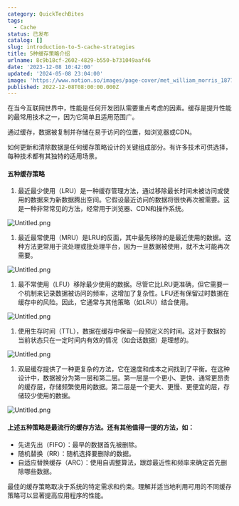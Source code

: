 ```yaml
---
category: QuickTechBites
tags:
  - Cache
status: 已发布
catalog: []
slug: introduction-to-5-cache-strategies
title: 5种缓存策略介绍
urlname: 8c9b18cf-2602-4829-b550-b731049aaf46
date: '2023-12-08 10:42:00'
updated: '2024-05-08 23:04:00'
image: 'https://www.notion.so/images/page-cover/met_william_morris_1877_willow.jpg'
published: 2022-12-08T08:00:00.000Z
---
```


在当今互联网世界中，性能是任何开发团队需要重点考虑的因素。缓存是提升性能的最常用技术之一，因为它简单且适用范围广。


通过缓存，数据被复制并存储在易于访问的位置，如浏览器或CDN。


如何更新和清除数据是任何缓存策略设计的关键组成部分。有许多技术可供选择，每种技术都有其独特的适用场景。


#### 五种缓存策略

1. 最近最少使用（LRU）是一种缓存管理方法，通过移除最长时间未被访问或使用的数据来为新数据腾出空间。它假设最近访问的数据将很快再次被需要。这是一种非常常见的方法，经常用于浏览器、CDN和操作系统。

![Untitled.png](https://prod-files-secure.s3.us-west-2.amazonaws.com/5d24fe63-e567-4804-86f9-9fdc62e13082/74494354-3dc7-4fc2-be3e-7e15913b3f24/Untitled.png?X-Amz-Algorithm=AWS4-HMAC-SHA256&X-Amz-Content-Sha256=UNSIGNED-PAYLOAD&X-Amz-Credential=ASIAZI2LB466RB3ORVXH%2F20250319%2Fus-west-2%2Fs3%2Faws4_request&X-Amz-Date=20250319T213454Z&X-Amz-Expires=3600&X-Amz-Security-Token=IQoJb3JpZ2luX2VjECUaCXVzLXdlc3QtMiJGMEQCIGwGnGZTAsF0gXq9ewnGMxJSg7BDV3lFIDtevbQSBJRaAiBmF7G%2FE%2BxK25M77TpKmkkvVcsGqB%2B8E1H8P2VbIet69Cr%2FAwh%2BEAAaDDYzNzQyMzE4MzgwNSIMaWIIrtJurM3gsFGDKtwDoNMd1gWr%2FezM6VZIWjFjxjvAU%2FOyEH%2FoUMdWCxNuiecNFAeRQPwOchiAuqU1VnTBzClR5j2fWLHofZ1P88NBQESy1%2FGsP4ABUMUF2%2B4qEYtbIfXHAksJ7k%2B59K0u5lhckOLmRE28Z4e2nEbpsKwIxirl9vretpFMbnaUa01rBpAQ6QJ%2BSZ%2BpwdiELHm7IvexOqhq9MQjuspm%2FjNK3qk5GDt7k2RvV7nF%2B2xxghQObiwU%2BJGD4ru4v9VaA5%2B8PN0WpEwEqOGfkUb8aW2OKK5yO9f9nFw8dldUynr3ntxe15SCNnl6uAJb7rM1TNR4XkhZThtq%2Fz1%2FO2mSrudjxfuO5xKEKYpB0vEspVn4aFylKGV3Eqyu05q%2FjCQpW57z28w7LS5oR7vFMFg98gqI102haxH5FB6T376%2BqfZv5CEap9h6JI%2F9OH2Mz8X8SX1Q%2FlE60HqtQ8ymZ285z4bYUhVoG%2B3wt5vzbJzsfSn43sB9PmM7%2BGTGgcI22DOJN5h7qy3f8vSbLKTFbIbiz5pT6z2DbWKqhTkg3nhNHtKmvfKrpW%2FXucivbVDgFC84tPobwyDy1j9X3oL0WZaYl8A9T%2BDD7%2Bq6WJ8QTdMzwqkBCRTh8LXag%2FznlvBjtdsFgYQw6uPsvgY6pgEjr2DVIZHk3848%2Bp%2B%2FUx6qQhTo0Lry2x3WDFSXNrnMWH7I7qxfti9yVRUYvqju2UoQyeTCHA1nsfNvI9UdjllimOuX%2FlaE6q1OV9c4vPQQDd6yEK2rTBxPo7lg%2FrG3Lcqg2Io784OoVacAs9lzRv2WExTyebmzVT2o%2FrnhIxlnMlI%2FHEsvYUX9IhgfHrHNt2uiw6HcwtxPDnJ9buuV0zNI4z8u46tx&X-Amz-Signature=635f4127a2e124b81302e26ce273ab9640d5e49890c7764e155165bdb2b2e91e&X-Amz-SignedHeaders=host&x-id=GetObject)

1. 最近最常使用（MRU）是LRU的反面，其中最先移除的是最近使用的数据。这种方法更常用于流处理或批处理平台，因为一旦数据被使用，就不太可能再次需要。

![Untitled.png](https://prod-files-secure.s3.us-west-2.amazonaws.com/5d24fe63-e567-4804-86f9-9fdc62e13082/9394e615-e149-4cd8-9a1b-e3c39cda8184/Untitled.png?X-Amz-Algorithm=AWS4-HMAC-SHA256&X-Amz-Content-Sha256=UNSIGNED-PAYLOAD&X-Amz-Credential=ASIAZI2LB466RB3ORVXH%2F20250319%2Fus-west-2%2Fs3%2Faws4_request&X-Amz-Date=20250319T213454Z&X-Amz-Expires=3600&X-Amz-Security-Token=IQoJb3JpZ2luX2VjECUaCXVzLXdlc3QtMiJGMEQCIGwGnGZTAsF0gXq9ewnGMxJSg7BDV3lFIDtevbQSBJRaAiBmF7G%2FE%2BxK25M77TpKmkkvVcsGqB%2B8E1H8P2VbIet69Cr%2FAwh%2BEAAaDDYzNzQyMzE4MzgwNSIMaWIIrtJurM3gsFGDKtwDoNMd1gWr%2FezM6VZIWjFjxjvAU%2FOyEH%2FoUMdWCxNuiecNFAeRQPwOchiAuqU1VnTBzClR5j2fWLHofZ1P88NBQESy1%2FGsP4ABUMUF2%2B4qEYtbIfXHAksJ7k%2B59K0u5lhckOLmRE28Z4e2nEbpsKwIxirl9vretpFMbnaUa01rBpAQ6QJ%2BSZ%2BpwdiELHm7IvexOqhq9MQjuspm%2FjNK3qk5GDt7k2RvV7nF%2B2xxghQObiwU%2BJGD4ru4v9VaA5%2B8PN0WpEwEqOGfkUb8aW2OKK5yO9f9nFw8dldUynr3ntxe15SCNnl6uAJb7rM1TNR4XkhZThtq%2Fz1%2FO2mSrudjxfuO5xKEKYpB0vEspVn4aFylKGV3Eqyu05q%2FjCQpW57z28w7LS5oR7vFMFg98gqI102haxH5FB6T376%2BqfZv5CEap9h6JI%2F9OH2Mz8X8SX1Q%2FlE60HqtQ8ymZ285z4bYUhVoG%2B3wt5vzbJzsfSn43sB9PmM7%2BGTGgcI22DOJN5h7qy3f8vSbLKTFbIbiz5pT6z2DbWKqhTkg3nhNHtKmvfKrpW%2FXucivbVDgFC84tPobwyDy1j9X3oL0WZaYl8A9T%2BDD7%2Bq6WJ8QTdMzwqkBCRTh8LXag%2FznlvBjtdsFgYQw6uPsvgY6pgEjr2DVIZHk3848%2Bp%2B%2FUx6qQhTo0Lry2x3WDFSXNrnMWH7I7qxfti9yVRUYvqju2UoQyeTCHA1nsfNvI9UdjllimOuX%2FlaE6q1OV9c4vPQQDd6yEK2rTBxPo7lg%2FrG3Lcqg2Io784OoVacAs9lzRv2WExTyebmzVT2o%2FrnhIxlnMlI%2FHEsvYUX9IhgfHrHNt2uiw6HcwtxPDnJ9buuV0zNI4z8u46tx&X-Amz-Signature=f96b0178f1ec3d85d9449fd4013af1b3fa94b51172a93582cd0d9117e2d8ac72&X-Amz-SignedHeaders=host&x-id=GetObject)

1. 最不常使用（LFU）移除最少使用的数据。尽管它比LRU更准确，但它需要一个机制来记录数据被访问的频率，这增加了复杂性。LFU还有保留过时数据在缓存中的风险。因此，它通常与其他策略（如LRU）结合使用。

![Untitled.png](https://prod-files-secure.s3.us-west-2.amazonaws.com/5d24fe63-e567-4804-86f9-9fdc62e13082/ff489bb8-941e-4617-b208-e17020ed7ada/Untitled.png?X-Amz-Algorithm=AWS4-HMAC-SHA256&X-Amz-Content-Sha256=UNSIGNED-PAYLOAD&X-Amz-Credential=ASIAZI2LB466RB3ORVXH%2F20250319%2Fus-west-2%2Fs3%2Faws4_request&X-Amz-Date=20250319T213454Z&X-Amz-Expires=3600&X-Amz-Security-Token=IQoJb3JpZ2luX2VjECUaCXVzLXdlc3QtMiJGMEQCIGwGnGZTAsF0gXq9ewnGMxJSg7BDV3lFIDtevbQSBJRaAiBmF7G%2FE%2BxK25M77TpKmkkvVcsGqB%2B8E1H8P2VbIet69Cr%2FAwh%2BEAAaDDYzNzQyMzE4MzgwNSIMaWIIrtJurM3gsFGDKtwDoNMd1gWr%2FezM6VZIWjFjxjvAU%2FOyEH%2FoUMdWCxNuiecNFAeRQPwOchiAuqU1VnTBzClR5j2fWLHofZ1P88NBQESy1%2FGsP4ABUMUF2%2B4qEYtbIfXHAksJ7k%2B59K0u5lhckOLmRE28Z4e2nEbpsKwIxirl9vretpFMbnaUa01rBpAQ6QJ%2BSZ%2BpwdiELHm7IvexOqhq9MQjuspm%2FjNK3qk5GDt7k2RvV7nF%2B2xxghQObiwU%2BJGD4ru4v9VaA5%2B8PN0WpEwEqOGfkUb8aW2OKK5yO9f9nFw8dldUynr3ntxe15SCNnl6uAJb7rM1TNR4XkhZThtq%2Fz1%2FO2mSrudjxfuO5xKEKYpB0vEspVn4aFylKGV3Eqyu05q%2FjCQpW57z28w7LS5oR7vFMFg98gqI102haxH5FB6T376%2BqfZv5CEap9h6JI%2F9OH2Mz8X8SX1Q%2FlE60HqtQ8ymZ285z4bYUhVoG%2B3wt5vzbJzsfSn43sB9PmM7%2BGTGgcI22DOJN5h7qy3f8vSbLKTFbIbiz5pT6z2DbWKqhTkg3nhNHtKmvfKrpW%2FXucivbVDgFC84tPobwyDy1j9X3oL0WZaYl8A9T%2BDD7%2Bq6WJ8QTdMzwqkBCRTh8LXag%2FznlvBjtdsFgYQw6uPsvgY6pgEjr2DVIZHk3848%2Bp%2B%2FUx6qQhTo0Lry2x3WDFSXNrnMWH7I7qxfti9yVRUYvqju2UoQyeTCHA1nsfNvI9UdjllimOuX%2FlaE6q1OV9c4vPQQDd6yEK2rTBxPo7lg%2FrG3Lcqg2Io784OoVacAs9lzRv2WExTyebmzVT2o%2FrnhIxlnMlI%2FHEsvYUX9IhgfHrHNt2uiw6HcwtxPDnJ9buuV0zNI4z8u46tx&X-Amz-Signature=8a9c244c09e560bb8cb4831bd2a87db3d25c4b18e7e67d768b7f3cbab0ec0d12&X-Amz-SignedHeaders=host&x-id=GetObject)

1. 使用生存时间（TTL），数据在缓存中保留一段预定义的时间。这对于数据的当前状态只在一定时间内有效的情况（如会话数据）是理想的。

![Untitled.png](https://prod-files-secure.s3.us-west-2.amazonaws.com/5d24fe63-e567-4804-86f9-9fdc62e13082/480ed8d3-f3c7-4a40-a9c6-4ca2e915c139/Untitled.png?X-Amz-Algorithm=AWS4-HMAC-SHA256&X-Amz-Content-Sha256=UNSIGNED-PAYLOAD&X-Amz-Credential=ASIAZI2LB466RB3ORVXH%2F20250319%2Fus-west-2%2Fs3%2Faws4_request&X-Amz-Date=20250319T213454Z&X-Amz-Expires=3600&X-Amz-Security-Token=IQoJb3JpZ2luX2VjECUaCXVzLXdlc3QtMiJGMEQCIGwGnGZTAsF0gXq9ewnGMxJSg7BDV3lFIDtevbQSBJRaAiBmF7G%2FE%2BxK25M77TpKmkkvVcsGqB%2B8E1H8P2VbIet69Cr%2FAwh%2BEAAaDDYzNzQyMzE4MzgwNSIMaWIIrtJurM3gsFGDKtwDoNMd1gWr%2FezM6VZIWjFjxjvAU%2FOyEH%2FoUMdWCxNuiecNFAeRQPwOchiAuqU1VnTBzClR5j2fWLHofZ1P88NBQESy1%2FGsP4ABUMUF2%2B4qEYtbIfXHAksJ7k%2B59K0u5lhckOLmRE28Z4e2nEbpsKwIxirl9vretpFMbnaUa01rBpAQ6QJ%2BSZ%2BpwdiELHm7IvexOqhq9MQjuspm%2FjNK3qk5GDt7k2RvV7nF%2B2xxghQObiwU%2BJGD4ru4v9VaA5%2B8PN0WpEwEqOGfkUb8aW2OKK5yO9f9nFw8dldUynr3ntxe15SCNnl6uAJb7rM1TNR4XkhZThtq%2Fz1%2FO2mSrudjxfuO5xKEKYpB0vEspVn4aFylKGV3Eqyu05q%2FjCQpW57z28w7LS5oR7vFMFg98gqI102haxH5FB6T376%2BqfZv5CEap9h6JI%2F9OH2Mz8X8SX1Q%2FlE60HqtQ8ymZ285z4bYUhVoG%2B3wt5vzbJzsfSn43sB9PmM7%2BGTGgcI22DOJN5h7qy3f8vSbLKTFbIbiz5pT6z2DbWKqhTkg3nhNHtKmvfKrpW%2FXucivbVDgFC84tPobwyDy1j9X3oL0WZaYl8A9T%2BDD7%2Bq6WJ8QTdMzwqkBCRTh8LXag%2FznlvBjtdsFgYQw6uPsvgY6pgEjr2DVIZHk3848%2Bp%2B%2FUx6qQhTo0Lry2x3WDFSXNrnMWH7I7qxfti9yVRUYvqju2UoQyeTCHA1nsfNvI9UdjllimOuX%2FlaE6q1OV9c4vPQQDd6yEK2rTBxPo7lg%2FrG3Lcqg2Io784OoVacAs9lzRv2WExTyebmzVT2o%2FrnhIxlnMlI%2FHEsvYUX9IhgfHrHNt2uiw6HcwtxPDnJ9buuV0zNI4z8u46tx&X-Amz-Signature=492b368d5522d0a24dc5f086f27f21083ab1e15e738141736f992b604a62c642&X-Amz-SignedHeaders=host&x-id=GetObject)

1. 双层缓存提供了一种更复杂的方法，它在速度和成本之间找到了平衡。在这种设计中，数据被分为第一层和第二层。第一层是一个更小、更快、通常更昂贵的缓存层，存储频繁使用的数据。第二层是一个更大、更慢、更便宜的层，存储较少使用的数据。

![Untitled.png](https://prod-files-secure.s3.us-west-2.amazonaws.com/5d24fe63-e567-4804-86f9-9fdc62e13082/35e68090-275d-4707-9e9a-ce86f000e9eb/Untitled.png?X-Amz-Algorithm=AWS4-HMAC-SHA256&X-Amz-Content-Sha256=UNSIGNED-PAYLOAD&X-Amz-Credential=ASIAZI2LB466RB3ORVXH%2F20250319%2Fus-west-2%2Fs3%2Faws4_request&X-Amz-Date=20250319T213454Z&X-Amz-Expires=3600&X-Amz-Security-Token=IQoJb3JpZ2luX2VjECUaCXVzLXdlc3QtMiJGMEQCIGwGnGZTAsF0gXq9ewnGMxJSg7BDV3lFIDtevbQSBJRaAiBmF7G%2FE%2BxK25M77TpKmkkvVcsGqB%2B8E1H8P2VbIet69Cr%2FAwh%2BEAAaDDYzNzQyMzE4MzgwNSIMaWIIrtJurM3gsFGDKtwDoNMd1gWr%2FezM6VZIWjFjxjvAU%2FOyEH%2FoUMdWCxNuiecNFAeRQPwOchiAuqU1VnTBzClR5j2fWLHofZ1P88NBQESy1%2FGsP4ABUMUF2%2B4qEYtbIfXHAksJ7k%2B59K0u5lhckOLmRE28Z4e2nEbpsKwIxirl9vretpFMbnaUa01rBpAQ6QJ%2BSZ%2BpwdiELHm7IvexOqhq9MQjuspm%2FjNK3qk5GDt7k2RvV7nF%2B2xxghQObiwU%2BJGD4ru4v9VaA5%2B8PN0WpEwEqOGfkUb8aW2OKK5yO9f9nFw8dldUynr3ntxe15SCNnl6uAJb7rM1TNR4XkhZThtq%2Fz1%2FO2mSrudjxfuO5xKEKYpB0vEspVn4aFylKGV3Eqyu05q%2FjCQpW57z28w7LS5oR7vFMFg98gqI102haxH5FB6T376%2BqfZv5CEap9h6JI%2F9OH2Mz8X8SX1Q%2FlE60HqtQ8ymZ285z4bYUhVoG%2B3wt5vzbJzsfSn43sB9PmM7%2BGTGgcI22DOJN5h7qy3f8vSbLKTFbIbiz5pT6z2DbWKqhTkg3nhNHtKmvfKrpW%2FXucivbVDgFC84tPobwyDy1j9X3oL0WZaYl8A9T%2BDD7%2Bq6WJ8QTdMzwqkBCRTh8LXag%2FznlvBjtdsFgYQw6uPsvgY6pgEjr2DVIZHk3848%2Bp%2B%2FUx6qQhTo0Lry2x3WDFSXNrnMWH7I7qxfti9yVRUYvqju2UoQyeTCHA1nsfNvI9UdjllimOuX%2FlaE6q1OV9c4vPQQDd6yEK2rTBxPo7lg%2FrG3Lcqg2Io784OoVacAs9lzRv2WExTyebmzVT2o%2FrnhIxlnMlI%2FHEsvYUX9IhgfHrHNt2uiw6HcwtxPDnJ9buuV0zNI4z8u46tx&X-Amz-Signature=2e1d16891c4da75b98e0566dac1c6089a856a78a4c7774bb5f0f4013b5f2a91c&X-Amz-SignedHeaders=host&x-id=GetObject)


#### 上述五种策略是最流行的缓存方法。还有其他值得一提的方法，如：

- 先进先出（FIFO）：最早的数据首先被删除。
- 随机替换（RR）：随机选择要删除的数据。
- 自适应替换缓存（ARC）：使用自调整算法，跟踪最近性和频率来确定首先删除哪些数据。

最佳的缓存策略取决于系统的特定需求和约束。理解并适当地利用可用的不同缓存策略可以显著提高应用程序的性能。

